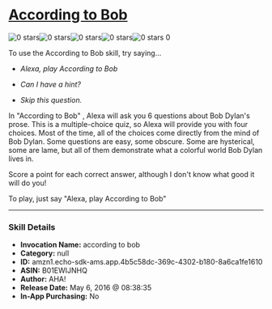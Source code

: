 # [According to Bob](http://alexa.amazon.com/#skills/amzn1.echo-sdk-ams.app.4b5c58dc-369c-4302-b180-8a6ca1fe1610)
![0 stars](../../images/ic_star_border_black_18dp_1x.png)![0 stars](../../images/ic_star_border_black_18dp_1x.png)![0 stars](../../images/ic_star_border_black_18dp_1x.png)![0 stars](../../images/ic_star_border_black_18dp_1x.png)![0 stars](../../images/ic_star_border_black_18dp_1x.png) 0

To use the According to Bob skill, try saying...

* *Alexa, play According to Bob*

* *Can I have a hint?*

* *Skip this question.*

In "According to Bob" , Alexa will ask you 6 questions about Bob Dylan's prose. This is a multiple-choice quiz, so Alexa will provide you with four choices. Most of the time, all of the choices come directly from the mind of Bob Dylan.  Some questions are easy, some obscure. Some are hysterical, some are lame, but all of them demonstrate what a colorful world Bob Dylan lives in. 

Score a point for each correct answer, although I don't know what good it will do you!

To play, just say "Alexa, play According to Bob"

***

### Skill Details

* **Invocation Name:** according to bob
* **Category:** null
* **ID:** amzn1.echo-sdk-ams.app.4b5c58dc-369c-4302-b180-8a6ca1fe1610
* **ASIN:** B01EWIJNHQ
* **Author:** AHA!
* **Release Date:** May 6, 2016 @ 08:38:35
* **In-App Purchasing:** No
